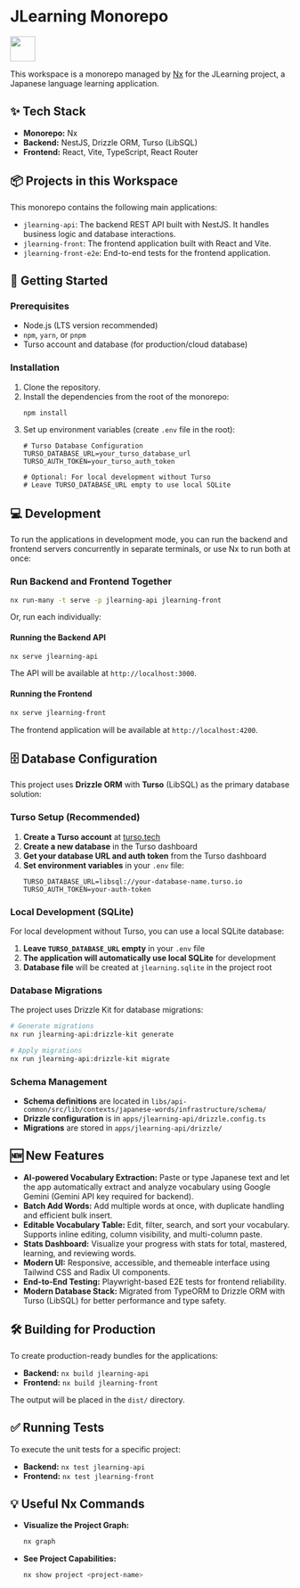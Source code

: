 # JLearning Monorepo

<a alt="Nx logo" href="https://nx.dev" target="_blank" rel="noreferrer"><img src="https://raw.githubusercontent.com/nrwl/nx/master/images/nx-logo.png" width="45"></a>

This workspace is a monorepo managed by [Nx](https://nx.dev) for the JLearning project, a Japanese language learning application.

## ✨ Tech Stack

- **Monorepo:** Nx
- **Backend:** NestJS, Drizzle ORM, Turso (LibSQL)
- **Frontend:** React, Vite, TypeScript, React Router

## 📦 Projects in this Workspace

This monorepo contains the following main applications:

- `jlearning-api`: The backend REST API built with NestJS. It handles business logic and database interactions.
- `jlearning-front`: The frontend application built with React and Vite.
- `jlearning-front-e2e`: End-to-end tests for the frontend application.

## 🚀 Getting Started

### Prerequisites

- Node.js (LTS version recommended)
- `npm`, `yarn`, or `pnpm`
- Turso account and database (for production/cloud database)

### Installation

1.  Clone the repository.
2.  Install the dependencies from the root of the monorepo:
    ```sh
    npm install
    ```
3.  Set up environment variables (create `.env` file in the root):
    ```env
    # Turso Database Configuration
    TURSO_DATABASE_URL=your_turso_database_url
    TURSO_AUTH_TOKEN=your_turso_auth_token
    
    # Optional: For local development without Turso
    # Leave TURSO_DATABASE_URL empty to use local SQLite
    ```

## 💻 Development

To run the applications in development mode, you can run the backend and frontend servers concurrently in separate terminals, or use Nx to run both at once:

### Run Backend and Frontend Together

```sh
nx run-many -t serve -p jlearning-api jlearning-front
```

Or, run each individually:

#### Running the Backend API

```sh
nx serve jlearning-api
```

The API will be available at `http://localhost:3000`.

#### Running the Frontend

```sh
nx serve jlearning-front
```

The frontend application will be available at `http://localhost:4200`.

## 🗄️ Database Configuration

This project uses **Drizzle ORM** with **Turso** (LibSQL) as the primary database solution:

### Turso Setup (Recommended)

1. **Create a Turso account** at [turso.tech](https://turso.tech)
2. **Create a new database** in the Turso dashboard
3. **Get your database URL and auth token** from the Turso dashboard
4. **Set environment variables** in your `.env` file:
   ```env
   TURSO_DATABASE_URL=libsql://your-database-name.turso.io
   TURSO_AUTH_TOKEN=your-auth-token
   ```

### Local Development (SQLite)

For local development without Turso, you can use a local SQLite database:

1. **Leave `TURSO_DATABASE_URL` empty** in your `.env` file
2. **The application will automatically use local SQLite** for development
3. **Database file** will be created at `jlearning.sqlite` in the project root

### Database Migrations

The project uses Drizzle Kit for database migrations:

```sh
# Generate migrations
nx run jlearning-api:drizzle-kit generate

# Apply migrations
nx run jlearning-api:drizzle-kit migrate
```

### Schema Management

- **Schema definitions** are located in `libs/api-common/src/lib/contexts/japanese-words/infrastructure/schema/`
- **Drizzle configuration** is in `apps/jlearning-api/drizzle.config.ts`
- **Migrations** are stored in `apps/jlearning-api/drizzle/`

## 🆕 New Features

- **AI-powered Vocabulary Extraction:** Paste or type Japanese text and let the app automatically extract and analyze vocabulary using Google Gemini (Gemini API key required for backend).
- **Batch Add Words:** Add multiple words at once, with duplicate handling and efficient bulk insert.
- **Editable Vocabulary Table:** Edit, filter, search, and sort your vocabulary. Supports inline editing, column visibility, and multi-column paste.
- **Stats Dashboard:** Visualize your progress with stats for total, mastered, learning, and reviewing words.
- **Modern UI:** Responsive, accessible, and themeable interface using Tailwind CSS and Radix UI components.
- **End-to-End Testing:** Playwright-based E2E tests for frontend reliability.
- **Modern Database Stack:** Migrated from TypeORM to Drizzle ORM with Turso (LibSQL) for better performance and type safety.

## 🛠️ Building for Production

To create production-ready bundles for the applications:

- **Backend:** `nx build jlearning-api`
- **Frontend:** `nx build jlearning-front`

The output will be placed in the `dist/` directory.

## ✅ Running Tests

To execute the unit tests for a specific project:

- **Backend:** `nx test jlearning-api`
- **Frontend:** `nx test jlearning-front`

## 💡 Useful Nx Commands

- **Visualize the Project Graph:**
  ```sh
  nx graph
  ```
- **See Project Capabilities:**
  ```sh
  nx show project <project-name>
  ```
